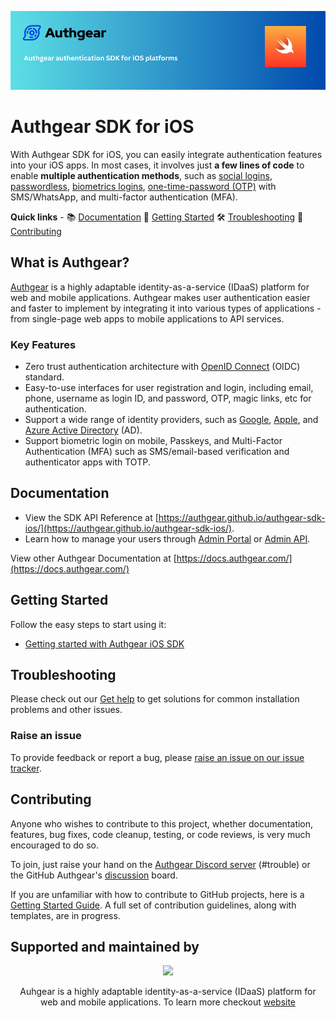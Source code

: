 <div align="center">

[![Authgear banner](./.github/assets/banner.png)](https://www.authgear.com/)

</div>

# Authgear SDK for iOS

With Authgear SDK for iOS, you can easily integrate authentication features into your iOS apps.
In most cases, it involves just **a few lines of code** to enable **multiple authentication methods**, such as [social logins](https://www.authgear.com/features/social-login), [passwordless](https://www.authgear.com/features/passwordless-authentication), [biometrics logins](https://www.authgear.com/features/biometric-authentication), [one-time-password (OTP)](https://www.authgear.com/features/whatsapp-otp) with SMS/WhatsApp, and multi-factor authentication (MFA).

**Quick links** - 📚 [Documentation](#documentation) 🏁 [Getting Started](#getting-started) 🛠️ [Troubleshooting](#troubleshooting)
👥 [Contributing](#troubleshooting)

## What is Authgear?

[Authgear](https://www.authgear.com/) is a highly adaptable identity-as-a-service (IDaaS) platform for web and mobile applications.
Authgear makes user authentication easier and faster to implement by integrating it into various types of applications - from single-page web apps to mobile applications to API services.

### Key Features

- Zero trust authentication architecture with [OpenID Connect](https://openid.net/developers/how-connect-works/) (OIDC) standard.
- Easy-to-use interfaces for user registration and login, including email, phone, username as login ID, and password, OTP, magic links, etc for authentication.
- Support a wide range of identity providers, such as [Google](https://developers.google.com/identity), [Apple](https://support.apple.com/en-gb/guide/deployment/depa64848f3a/web), and [Azure Active Directory](https://azure.microsoft.com/en-gb/products/active-directory/) (AD).
- Support biometric login on mobile, Passkeys, and Multi-Factor Authentication (MFA) such as SMS/email-based verification and authenticator apps with TOTP.

## Documentation

- View the SDK API Reference at [https://authgear.github.io/authgear-sdk-ios/](https://authgear.github.io/authgear-sdk-ios/).
- Learn how to manage your users through [Admin Portal](https://portal.authgear.com/) or [Admin API](https://docs.authgear.com/reference/apis/admin-api).

View other Authgear Documentation at [https://docs.authgear.com/](https://docs.authgear.com/)

## Getting Started

Follow the easy steps to start using it:

- [Getting started with Authgear iOS SDK](https://docs.authgear.com/get-started/ios)

## Troubleshooting

Please check out our [Get help](https://github.com/orgs/authgear/discussions/categories/get-help) to get solutions for common installation problems and other issues.

### Raise an issue

To provide feedback or report a bug, please [raise an issue on our issue tracker](https://github.com/authgear/authgear-sdk-ios/issues).

## Contributing

Anyone who wishes to contribute to this project, whether documentation, features, bug fixes, code cleanup, testing, or code reviews, is very much encouraged to do so.

To join, just raise your hand on the [Authgear Discord server](https://discord.gg/Kdn5vcYwAS) (#trouble) or the GitHub Authgear's [discussion](https://github.com/orgs/authgear/discussions) board.

If you are unfamiliar with how to contribute to GitHub projects, here is a [Getting Started Guide](https://docs.github.com/en/get-started/quickstart/contributing-to-projects). A full set of contribution guidelines, along with templates, are in progress.

## Supported and maintained by

<div align="center">
  <a href="https://github.com/authgear"><img src="https://uploads-ssl.webflow.com/60658b46b03f0cf83ac1485d/619e6607eb647619cecee2cf_authgear-logo.svg" /></a>
</div>

<p align="center">
  Auhgear is a highly adaptable identity-as-a-service (IDaaS) platform for web and mobile applications. To learn more checkout <a href="https://www.authgear.com/">website</a>
</p>
